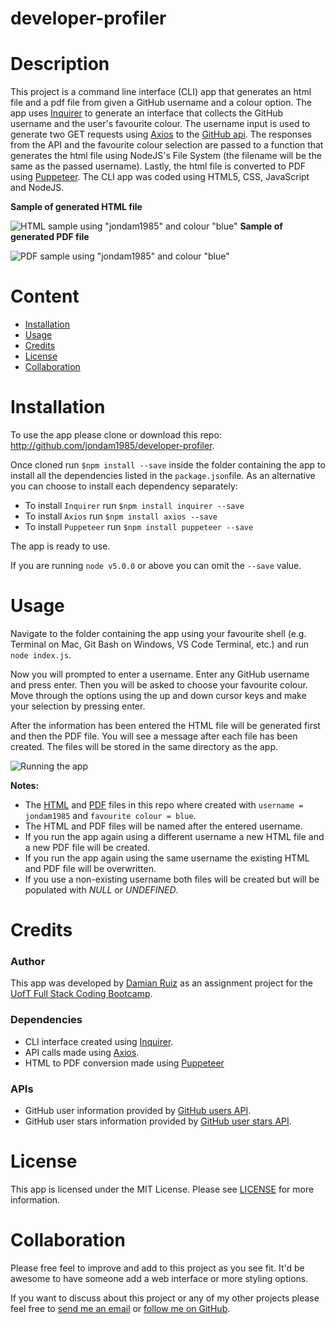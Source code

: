 # developer-profiler

# Description

This project is a command line interface (CLI) app that generates an html file and a pdf file from given a GitHub username and a colour option. The app uses [Inquirer]( https://www.npmjs.com/package/inquirer ) to generate an interface that collects the GitHub username and the user's favourite colour. The username input is used to generate two GET requests using [Axios]( https://www.npmjs.com/package/axios ) to the [GitHub api]( https://api.github.com/users/{username} ). The responses from the API and the favourite colour selection are passed to a function that generates the html file using NodeJS's File System (the filename will be the same as the passed username). Lastly, the html file is converted to PDF using [Puppeteer]( https://www.npmjs.com/package/puppeteer ). The CLI app was coded using HTML5, CSS, JavaScript and NodeJS.

__Sample of generated HTML file__

![HTML sample using "jondam1985" and colour "blue"](https://content.screencast.com/users/nrt.damian/folders/Snagit/media/6c9106e2-65c6-4970-9bc8-f62e9eb20683/12.01.2019-14.14.png)
  __Sample of generated PDF file__

![PDF sample using "jondam1985" and colour "blue"](https://content.screencast.com/users/nrt.damian/folders/Snagit/media/9fd7ddd9-5f3f-4122-8f2e-23bac40b7868/12.01.2019-14.15.png)


# Content

- [Installation](#Installation)
- [Usage](#Usage)
- [Credits](#Credits)
- [License](#License)
- [Collaboration](#Collaboration)

# Installation

To use the app please clone or download this repo: http://github.com/jondam1985/developer-profiler.

Once cloned run `$npm install --save` inside the folder containing the app to install all the dependencies listed in the `package.json`file. As an alternative you can choose to install each dependency separately:

- To install `Inquirer` run `$npm install inquirer --save`
- To install `Axios` run `$npm install axios --save`
- To install `Puppeteer` run `$npm install puppeteer --save`

The app is ready to use.

If you are running `node v5.0.0` or above you can omit the `--save` value.

# Usage

Navigate to the folder containing the app using your favourite shell (e.g. Terminal on Mac, Git Bash on Windows, VS Code Terminal, etc.) and run `node index.js`.

Now you will prompted to enter a username. Enter any GitHub username and press enter. Then you will be asked to choose your favourite colour. Move through the options using the up and down cursor keys and make your selection by pressing enter.

After the information has been entered the HTML file will be generated first and then the PDF file. You will see a message after each file has been created. The files will be stored in the same directory as the app.

![Running the app]( https://content.screencast.com/users/nrt.damian/folders/Snagit/media/2c297c4b-e614-489c-80a4-860653709a8c/12.01.2019-14.25.png )

__Notes:__ 

- The [HTML](./jondam1985.html) and [PDF](./jondam1985.pdf) files in this repo where created with `username = jondam1985` and `favourite colour = blue`.
- The HTML and PDF files will be named after the entered username.
- If you run the app again using a different username a new HTML file and a new PDF file will be created.
- If you run the app again using the same username the existing HTML and PDF file will be overwritten.
- If you use a non-existing username both files will be created but will be populated with _NULL_ or _UNDEFINED_.

# Credits

### Author

This app was developed by [Damian Ruiz](https://github.com/jondam1985) as an assignment project for the [UofT Full Stack Coding Bootcamp]( https://bootcamp.learn.utoronto.ca/coding ).

### Dependencies

- CLI interface created using [Inquirer]( https://www.npmjs.com/package/inquirer ).
- API calls made using [Axios]( https://www.npmjs.com/package/axios ).
- HTML to PDF conversion made using [Puppeteer]( https://www.npmjs.com/package/puppeteer )

### APIs

- GitHub user information provided by [GitHub users API]( https://api.github.com/users/{username}).
- GitHub user stars information provided by [GitHub user stars API](https://api.github.com/users/{username}/starred).

# License

This app is licensed under the MIT License. Please see [LICENSE](./LICENSE) for more information.

# Collaboration

Please free feel to improve and add to this project as you see fit. It'd be awesome to have someone add a web interface or more styling options.

If you want to discuss about this project or any of my other projects please feel free to <a href="mailto:nrt.damian@gmail.com">send me an email</a> or [follow me on GitHub](https://github.com/jondam1985).

